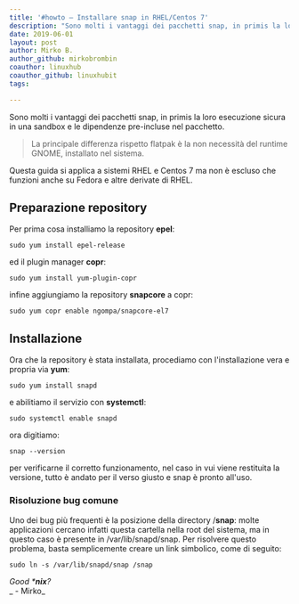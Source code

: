 ```yaml
---
title: '#howto – Installare snap in RHEL/Centos 7'
description: "Sono molti i vantaggi dei pacchetti snap, in primis la loro esecuzione sicura in una sandbox e le dipendenze pre-incluse nel pacchetto."
date: 2019-06-01
layout: post
author: Mirko B.
author_github: mirkobrombin
coauthor: linuxhub
coauthor_github: linuxhubit
tags:

---
```

Sono molti i vantaggi dei pacchetti snap, in primis la loro esecuzione sicura in una sandbox e le dipendenze pre-incluse nel pacchetto.

> La principale differenza rispetto flatpak è la non necessità del runtime GNOME, installato nel sistema.

Questa guida si applica a sistemi RHEL e Centos 7 ma non è escluso che funzioni anche su Fedora e altre derivate di RHEL.

## Preparazione repository

Per prima cosa installiamo la repository **epel**:

    sudo yum install epel-release

ed il plugin manager **copr**:

    sudo yum install yum-plugin-copr

infine aggiungiamo la repository **snapcore** a copr:

    sudo yum copr enable ngompa/snapcore-el7

## Installazione

Ora che la repository è stata installata, procediamo con l'installazione vera e propria via **yum**:

    sudo yum install snapd

e abilitiamo il servizio con **systemctl**:

    sudo systemctl enable snapd

ora digitiamo:

    snap --version

per verificarne il corretto funzionamento, nel caso in vui viene restituita la versione, tutto è andato per il verso giusto e snap è pronto all'uso.

### Risoluzione bug comune

Uno dei bug più frequenti è la posizione della directory /**snap**: molte applicazioni cercano infatti questa cartella nella root del sistema, ma in questo caso è presente in /var/lib/snapd/snap. Per risolvere questo problema, basta semplicemente creare un link simbolico, come di seguito:

    sudo ln -s /var/lib/snapd/snap /snap

_Good ***nix**?_  
_ - Mirko_